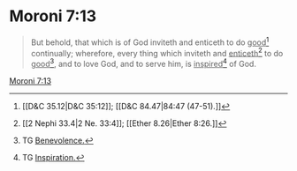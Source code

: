 # Moroni 7:13

> But behold, that which is of God inviteth and enticeth to do <u>good</u>[^a] continually; wherefore, every thing which inviteth and <u>enticeth</u>[^b] to do <u>good</u>[^c], and to love God, and to serve him, is <u>inspired</u>[^d] of God.

[Moroni 7:13](https://www.churchofjesuschrist.org/study/scriptures/bofm/moro/7?lang=eng&id=p13#p13)


[^a]: [[D&C 35.12|D&C 35:12]]; [[D&C 84.47|84:47 (47-51).]]
[^b]: [[2 Nephi 33.4|2 Ne. 33:4]]; [[Ether 8.26|Ether 8:26.]]
[^c]: TG [Benevolence.](https://www.churchofjesuschrist.org/study/scriptures/tg/benevolence?lang=eng)
[^d]: TG [Inspiration.](https://www.churchofjesuschrist.org/study/scriptures/tg/inspiration?lang=eng)
